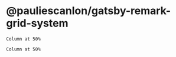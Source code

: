 # @pauliescanlon/gatsby-remark-grid-system

```grid|50|
Column at 50%
```

```grid|50|
Column at 50%
```

